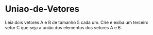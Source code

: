 # Uniao-de-Vetores
Leia dois vetores A e B de tamanho 5 cada um. Crie e exiba um terceiro vetor C que seja a união dos elementos dos vetores A e  B. 
